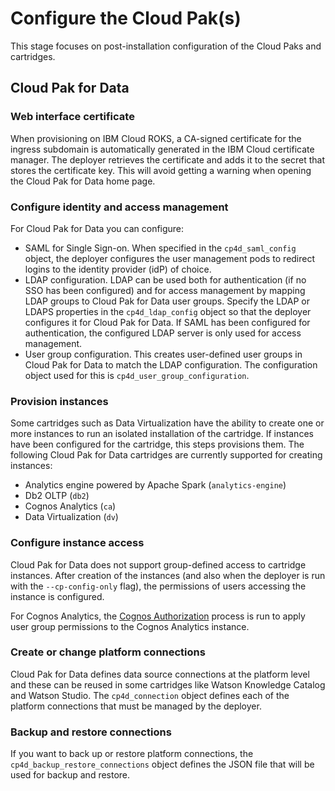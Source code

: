 # Configure the Cloud Pak(s)

This stage focuses on post-installation configuration of the Cloud Paks and cartridges.

## Cloud Pak for Data

### Web interface certificate
When provisioning on IBM Cloud ROKS, a CA-signed certificate for the ingress subdomain is automatically generated in the IBM Cloud certificate manager. The deployer retrieves the certificate and adds it to the secret that stores the certificate key. This will avoid getting a warning when opening the Cloud Pak for Data home page.

### Configure identity and access management
For Cloud Pak for Data you can configure:

* SAML for Single Sign-on. When specified in the `cp4d_saml_config` object, the deployer configures the user management pods to redirect logins to the identity provider (idP) of choice.
* LDAP configuration. LDAP can be used both for authentication (if no SSO has been configured) and for access management by mapping LDAP groups to Cloud Pak for Data user groups. Specify the LDAP or LDAPS properties in the `cp4d_ldap_config` object so that the deployer configures it for Cloud Pak for Data. If SAML has been configured for authentication, the configured LDAP server is only used for access management.
* User group configuration. This creates user-defined user groups in Cloud Pak for Data to match the LDAP configuration. The configuration object used for this is `cp4d_user_group_configuration`.

### Provision instances
Some cartridges such as Data Virtualization have the ability to create one or more instances to run an isolated installation of the cartridge. If instances have been configured for the cartridge, this steps provisions them.
The following Cloud Pak for Data cartridges are currently supported for creating instances:

* Analytics engine powered by Apache Spark (`analytics-engine`)
* Db2 OLTP (`db2`)
* Cognos Analytics (`ca`)
* Data Virtualization (`dv`)

### Configure instance access
Cloud Pak for Data does not support group-defined access to cartridge instances. After creation of the instances (and also when the deployer is run with the `--cp-config-only` flag), the permissions of users accessing the instance is configured.

For Cognos Analytics, the [Cognos Authorization](cp4d-cartridges/cognos-authorization.md) process is run to apply user group permissions to the Cognos Analytics instance.

### Create or change platform connections
Cloud Pak for Data defines data source connections at the platform level and these can be reused in some cartridges like Watson Knowledge Catalog and Watson Studio. The `cp4d_connection` object defines each of the platform connections that must be managed by the deployer.

### Backup and restore connections
If you want to back up or restore platform connections, the `cp4d_backup_restore_connections` object defines the JSON file that will be used for backup and restore.

